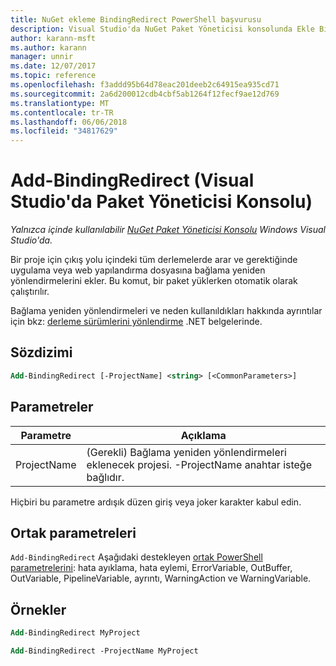 ```yaml
---
title: NuGet ekleme BindingRedirect PowerShell başvurusu
description: Visual Studio'da NuGet Paket Yöneticisi konsolunda Ekle BindingRedirect PowerShell komut başvurusu.
author: karann-msft
ms.author: karann
manager: unnir
ms.date: 12/07/2017
ms.topic: reference
ms.openlocfilehash: f3addd95b64d78eac201deeb2c64915ea935cd71
ms.sourcegitcommit: 2a6d200012cdb4cbf5ab1264f12fecf9ae12d769
ms.translationtype: MT
ms.contentlocale: tr-TR
ms.lasthandoff: 06/06/2018
ms.locfileid: "34817629"
---
```

# <a name="add-bindingredirect-package-manager-console-in-visual-studio"></a>Add-BindingRedirect (Visual Studio'da Paket Yöneticisi Konsolu)

*Yalnızca içinde kullanılabilir [NuGet Paket Yöneticisi Konsolu](package-manager-console.md) Windows Visual Studio'da.*

Bir proje için çıkış yolu içindeki tüm derlemelerde arar ve gerektiğinde uygulama veya web yapılandırma dosyasına bağlama yeniden yönlendirmelerini ekler. Bu komut, bir paket yüklerken otomatik olarak çalıştırılır.

Bağlama yeniden yönlendirmeleri ve neden kullanıldıkları hakkında ayrıntılar için bkz: [derleme sürümlerini yönlendirme](/dotnet/framework/configure-apps/redirect-assembly-versions) .NET belgelerinde.

## <a name="syntax"></a>Sözdizimi

```ps
Add-BindingRedirect [-ProjectName] <string> [<CommonParameters>]
```

## <a name="parameters"></a>Parametreler

| Parametre | Açıklama |
| --- | --- |
| ProjectName | (Gerekli) Bağlama yeniden yönlendirmeleri eklenecek projesi. -ProjectName anahtar isteğe bağlıdır. |

Hiçbiri bu parametre ardışık düzen giriş veya joker karakter kabul edin.

## <a name="common-parameters"></a>Ortak parametreleri

`Add-BindingRedirect` Aşağıdaki destekleyen [ortak PowerShell parametrelerini](http://go.microsoft.com/fwlink/?LinkID=113216): hata ayıklama, hata eylemi, ErrorVariable, OutBuffer, OutVariable, PipelineVariable, ayrıntı, WarningAction ve WarningVariable.

## <a name="examples"></a>Örnekler

```ps
Add-BindingRedirect MyProject

Add-BindingRedirect -ProjectName MyProject
```